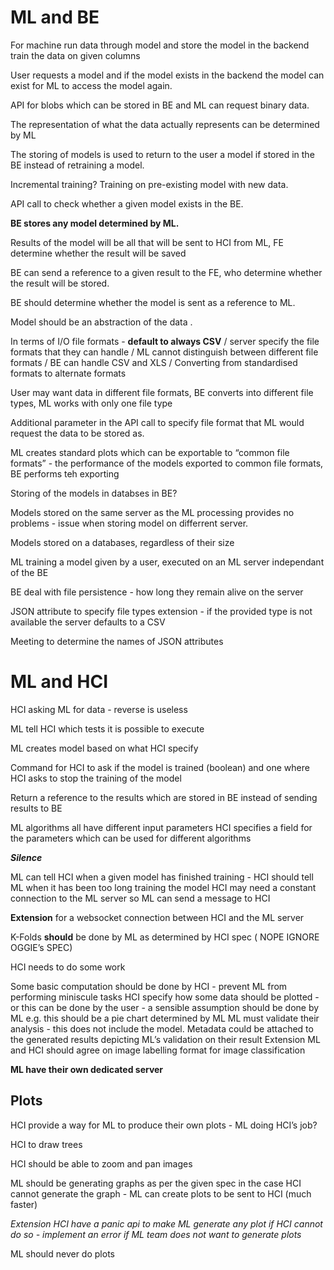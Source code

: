 # ML and BE
For machine run data through model and store the model in the backend train the data on given columns

User requests a model and if the model exists in the backend the model can exist for ML to access the model again.

API for blobs which can be stored in BE and ML can request binary data.

The representation of what the data actually represents can be determined by ML 

The storing of models is used to return to the user a model if stored in the BE instead of retraining a model.

Incremental training? Training on pre-existing model with new data.

API call to check whether a given model exists in the BE.

**BE stores any model determined by ML.**

Results of the model will be all that will be sent to HCI from ML, FE determine whether the result will be saved

BE can send a reference to a given result to the FE, who determine whether the result will be stored.

BE should determine whether the model is sent as a reference to ML.

Model should be an abstraction of the data .

In terms of I/O file formats - **default to always CSV** / server specify the file formats that they can handle / ML cannot distinguish between different file formats / BE can handle CSV and XLS / Converting from standardised formats to alternate formats

User may want data in different file formats, BE converts into different file types, ML works with only one file type

Additional parameter in the API call to specify file format that ML would request the data to be stored as.

ML creates standard plots which can be exportable to “common file formats” - the performance of the models exported to common file formats, BE performs teh exporting

Storing of the models in databses in BE? 

Models stored on the same server as the ML processing provides no problems - issue when storing model on differrent server.

Models stored on a databases, regardless of their size

ML training a model given by a user, executed on an ML server independant of the BE

BE deal with file persistence - how long they remain alive on the server

JSON attribute to specify file types extension - if the provided type is not available the server defaults to a CSV

Meeting to determine the names of JSON attributes

# ML and HCI
HCI asking ML for data - reverse is useless

ML tell HCI which tests it is possible to execute 

ML creates model based on what HCI specify

Command for HCI to ask if the model is trained (boolean) and one where HCI asks to stop the training of the model

Return a reference to the results which are stored in BE instead of sending results to BE

ML algorithms all have different input parameters HCI specifies a field for the parameters which can be used for different algorithms

**_Silence_**

ML can tell HCI when a given model has finished training - HCI should tell ML when it has been too long training the model
HCI may need a constant connection to the ML server so ML can send a message to HCI

**Extension** for a websocket connection between HCI and the ML server 

K-Folds **should** be done by ML as determined by HCI spec ( NOPE IGNORE OGGIE’s  SPEC)

HCI needs to do some work

Some basic computation should be done by HCI - prevent ML from performing miniscule tasks
HCI specify how some data should be plotted - or this can be done by the user - a sensible assumption should be done by ML  e.g. this should be a pie chart determined by ML
ML must validate their analysis - this does not include the model.
Metadata could be attached to the generated results depicting ML’s validation on their result
Extension ML and HCI should agree on image labelling format for image classification

**ML have their own dedicated server**

## Plots
HCI provide a way for ML to produce their own plots - ML doing HCI’s job?

HCI to draw trees

HCI should be able to zoom and pan images

ML should be generating graphs as per the given spec in the case HCI cannot generate the graph - ML can create plots to be sent to HCI (much faster)

*Extension HCI have a panic api to make ML generate any plot if HCI cannot do so - implement an error if ML team does not want to generate plots*

ML should never do plots 


